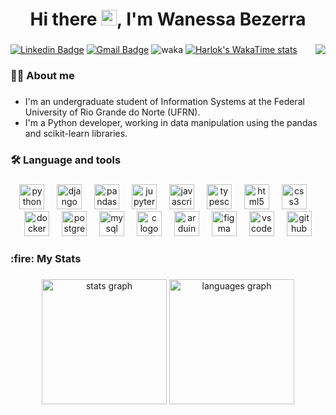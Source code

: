 <h1 align="center">Hi there <img src="https://media.giphy.com/media/hvRJCLFzcasrR4ia7z/giphy.gif" width="25px">, I'm Wanessa Bezerra</h1>

###

[![Linkedin Badge](https://img.shields.io/badge/-wanessabezerra-blue?style=flat-square&logo=Linkedin&logoColor=white&link=https://www.linkedin.com/in/wanessa-bezerra/)](https://www.linkedin.com/in/wanessa-bezerra/)
[![Gmail Badge](https://img.shields.io/badge/-wanessaparelhas68@gmail.com-c14438?style=flat-square&logo=Gmail&logoColor=white&link=mailto:wanessaparelhas68@gmail.com)](mailto:wanessaparelhas68@gmail.com) <img align="right" src="https://visitor-badge.laobi.icu/badge?page_id=wanessabezerra.wanessabezerra&"/> <img src="https://wakatime.com/badge/user/page_id=wanessabezerra.wanessabezerra&" alt="waka" />
[![Harlok's WakaTime stats](https://github-readme-stats.vercel.app/api/wakatime?username=wanessabezerra&locale=en&hide_title=false&layout=compact&card_width=320&langs_count=8&theme=github_dark&hide_border=false&order=2)](https://github.com/wanessabezerra/wanessabezerra)

<h3 align="left">👩‍💻 About me</h3>

### 

- I'm an undergraduate student of Information Systems at the Federal University of Rio Grande do Norte (UFRN). 
- I'm a Python developer, working in data manipulation using the pandas and scikit-learn libraries.

###

<h3 align="left">🛠️ Language and tools</h3>

###

<div align="center">
  <img src="https://skillicons.dev/icons?i=py" height="40" alt="python logo"  />
  <img width="12" />
  <img src="https://skillicons.dev/icons?i=django" height="40" alt="django logo"  />
  <img width="12" />
  <img src="https://cdn.jsdelivr.net/gh/devicons/devicon/icons/pandas/pandas-original.svg" height="40" alt="pandas logo"  />
  <img width="12" />
  <img src="https://cdn.jsdelivr.net/gh/devicons/devicon/icons/jupyter/jupyter-original-wordmark.svg" height="40" alt="jupyter logo"  />
  <img width="12" />
  <img src="https://skillicons.dev/icons?i=js" height="40" alt="javascript logo"  />
  <img width="12" />
  <img src="https://skillicons.dev/icons?i=ts" height="40" alt="typescript logo"  />
  <img width="12" />
  <img src="https://skillicons.dev/icons?i=html" height="40" alt="html5 logo"  />
  <img width="12" />
  <img src="https://skillicons.dev/icons?i=css" height="40" alt="css3 logo"  />
  <img width="12" />
  <img src="https://skillicons.dev/icons?i=docker" height="40" alt="docker logo"  />
  <img width="12" />
  <img src="https://skillicons.dev/icons?i=postgres" height="40" alt="postgresql logo"  />
  <img width="12" />
  <img src="https://skillicons.dev/icons?i=mysql" height="40" alt="mysql logo"  />
  <img width="12" />
  <img src="https://skillicons.dev/icons?i=c" height="40" alt="c logo"  />
  <img width="12" />
  <img src="https://skillicons.dev/icons?i=arduino" height="40" alt="arduino logo"  />
  <img width="12" />
  <img src="https://skillicons.dev/icons?i=figma" height="40" alt="figma logo"  />
  <img width="12" />
  <img src="https://skillicons.dev/icons?i=vscode" height="40" alt="vscode logo"  />
  <img width="12" />
  <img src="https://skillicons.dev/icons?i=github" height="40" alt="github logo"  />
</div>

###

<h3 align="left">:fire: My Stats</h3>

###

<div align="center">
  <img src="https://github-readme-stats.vercel.app/api?username=wanessabezerra&hide_title=false&hide_rank=false&show_icons=true&include_all_commits=true&count_private=true&disable_animations=false&theme=github_dark&locale=en&hide_border=false&order=1" height="200" alt="stats graph"  />
  <img src="https://github-readme-stats.vercel.app/api/top-langs?username=wanessabezerra&locale=en&hide_title=false&layout=compact&card_width=320&langs_count=8&theme=github_dark&hide_border=false&order=2" height="200" alt="languages graph"  /></div>



